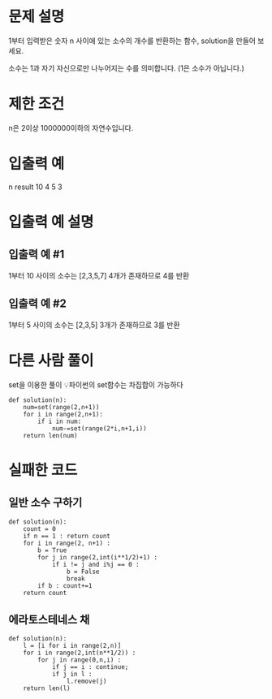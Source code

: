 # 문제 설명
1부터 입력받은 숫자 n 사이에 있는 소수의 개수를 반환하는 함수, solution을 만들어 보세요.

소수는 1과 자기 자신으로만 나누어지는 수를 의미합니다.
(1은 소수가 아닙니다.)

# 제한 조건
n은 2이상 1000000이하의 자연수입니다.

# 입출력 예
n	result
10	4
5	3

# 입출력 예 설명
## 입출력 예 #1
1부터 10 사이의 소수는 [2,3,5,7] 4개가 존재하므로 4를 반환

## 입출력 예 #2
1부터 5 사이의 소수는 [2,3,5] 3개가 존재하므로 3를 반환

# 다른 사람 풀이
set을 이용한 풀이
💡파이썬의 set함수는 차집합이 가능하다

```
def solution(n):
    num=set(range(2,n+1))
    for i in range(2,n+1):
        if i in num:
            num-=set(range(2*i,n+1,i))
    return len(num)
```

# 실패한 코드

## 일반 소수 구하기
```
def solution(n):
    count = 0
    if n == 1 : return count
    for i in range(2, n+1) :
        b = True
        for j in range(2,int(i**1/2)+1) :
            if i != j and i%j == 0 :
                b = False
                break
        if b : count+=1
    return count
```

## 에라토스테네스 채
```
def solution(n):
    l = [i for i in range(2,n)]
    for i in range(2,int(n**1/2)) :
        for j in range(0,n,i) :
            if j == i : continue;
            if j in l :
                l.remove(j)
    return len(l)
```